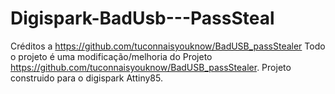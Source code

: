 # Digispark-BadUsb---PassSteal
Créditos a https://github.com/tuconnaisyouknow/BadUSB_passStealer
Todo o projeto é uma modificação/melhoria do Projeto https://github.com/tuconnaisyouknow/BadUSB_passStealer.
Projeto construido para o digispark Attiny85.
